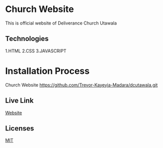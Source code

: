 # Church Website
This is official website of Deliverance Church Utawala
## Technologies
1.HTML
2.CSS
3.JAVASCRIPT
# Installation Process
Church Website 
https://github.com/Trevor-Kayeyia-Madara/dcutawala.git
## Live Link
[Website](https://www.dcutawala.org/)

## Licenses
[MIT](https://choosealicense.com/licenses/mit/)